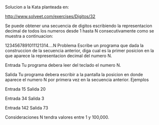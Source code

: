 Solucion a la Kata planteada en:

http://www.solveet.com/exercises/Digitos/32

Se puede obtener una secuencia de digitos escribiendo la representacion decimal de todos los numeros desde 1 hasta N consecutivamente como se muestra a continuacion:

1234567891011121314....N
Problema
Escribe un programa que dada la construccion de la secuencia anterior, diga cual es la primer posicion en la que aparece la representacion decimal del numero N.

Entrada
Tu programa debera leer del teclado el numero N.

Salida
Tu programa debera escribir a la pantalla la posicion en donde aparece el numero N por primera vez en la secuencia anterior.
Ejemplos

Entrada
15
Salida
20

Entrada
34
Salida
3

Entrada
142
Salida
73

Consideraciones
N tendra valores entre 1 y 100,000.